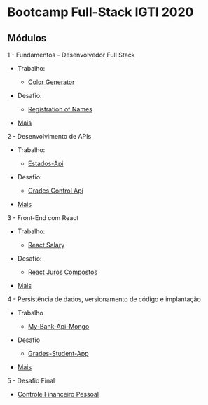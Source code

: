# Bootcamp Full-Stack IGTI 2020

## Módulos
1 - Fundamentos - Desenvolvedor Full Stack
   - Trabalho:   
      - [Color Generator](./Módulo-1/Color-Generator "Color Generator")
   - Desafio:
      - [Registration of Names](./Módulo-1/Registration-of-Names "Registration of Names")

- [Mais](https://github.com/thiagorcode/Bootcamp-Full-Stack-IGTI/tree/master/Módulo-1 "Mais")

2 - Desenvolvimento de APIs
- Trabalho:

   - [Estados-Api]( "Estados-Api")
- Desafio: 

   - [Grades Control Api](./Módulo-2/Grades-Control-Api "Grades Control Api")

 - [Mais](https://github.com/thiagorcode/Bootcamp-Full-Stack-IGTI/tree/master/Módulo-2 "Mais")

3 - Front-End com React

- Trabalho:

   - [React Salary](./Módulo-3/React-Salary "React Salary")

- Desafio: 
   - [React Juros Compostos](./Módulo-3/React-Juros-Compostos "React Juros Compostos")

 - [Mais](https://github.com/thiagorcode/Bootcamp-Full-Stack-IGTI/tree/master/Módulo-3 "Mais")

4 - Persistência de dados, versionamento de código e implantação

   - Trabalho
      - [My-Bank-Api-Mongo](./Módulo-4/my-bank-mongo "My Bank APi Mongo")
   - Desafio
      
      - [Grades-Student-App](./Módulo-4/Grades-Student-App "Grades-Student-App")

   - [Mais](https://github.com/thiagorcode/Bootcamp-Full-Stack-IGTI/tree/master/Módulo-4 "Mais")

5 - Desafio Final

   - [Controle Financeiro Pessoal](https://github.com/thiagorcode/DesafioFinal-IGTI-Bootcamp "CFP")
